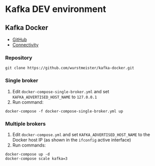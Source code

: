 # Kafka DEV environment

## Kafka Docker
* [GitHub](https://github.com/wurstmeister/kafka-docker)
* [Connectivity](https://github.com/wurstmeister/kafka-docker/wiki/Connectivity)

### Repository
```
git clone https://github.com/wurstmeister/kafka-docker.git
```

### Single broker
1. Edit ```docker-compose-single-broker.yml``` and set ```KAFKA_ADVERTISED_HOST_NAME``` to ```127.0.0.1```
1. Run command:
```
docker-compose -f docker-compose-single-broker.yml up
```

### Multiple brokers
1. Edit ```docker-compose.yml``` and set ```KAFKA_ADVERTISED_HOST_NAME``` to the Docker host IP (as shown in the ```ifconfig``` active interface)
1. Run commands:
```
docker-compose up -d
docker-compose scale kafka=3
```
